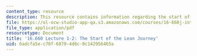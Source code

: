 ```yaml
---
content_type: resource
description: This resource contains information regarding the start of the lean journey.
file: https://ol-ocw-studio-app-qa.s3.amazonaws.com/courses/16-660j-introduction-to-lean-six-sigma-methods-january-iap-2012/6adcfa5ec70f68794d6c0c142956465a_MIT16_660JIAP12_1-2.pdf
file_type: application/pdf
resourcetype: Document
title: '16.660 Lecture 1-2: The Start of the Lean Journey'
uid: 6adcfa5e-c70f-6879-4d6c-0c142956465a
---
```

